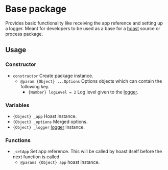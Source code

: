 # Base package

Provides basic functionality like receiving the app reference and setting up a logger. Meant for developers to be used as a base for a [hoast](https://hoast.js.org) source or process package.

## Usage

### Constructor

- `constructor` Create package instance.
  - `@param {Object} ...Options` Options objects which can contain the following key.
    - `{Number} logLevel = 2` Log level given to the [logger](https://github.com/hoast/hoast/tree/master/packages/utils#logger.js).

### Variables

- `{Object} _app` Hoast instance.
- `{Object} _options` Merged options.
- `{Object} _logger` [logger](https://github.com/hoast/hoast/tree/master/packages/utils#logger.js) instance.

### Functions

- `_setApp` Set app reference. This will be called by hoast itself before the next function is called.
  - `@params {Object} app` hoast instance.

